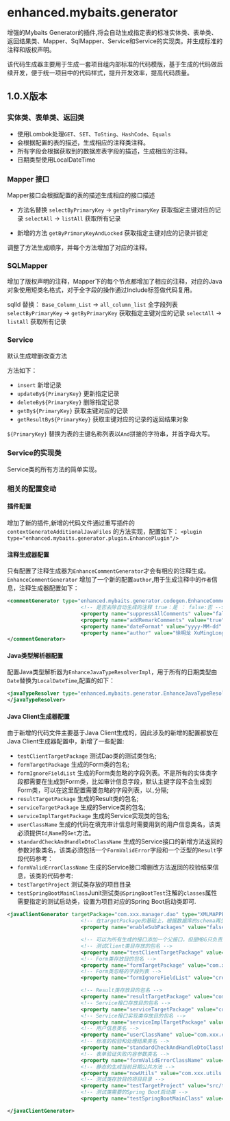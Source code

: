 # enhanced.mybaits.generator
增强的Mybaits Generator的插件,将会自动生成指定表的标准实体类、表单类、返回结果类、Mapper、SqlMapper、Service和Service的实现类。并生成标准的注释和版权声明。

该代码生成器主要用于生成一套项目组内部标准的代码模版，基于生成的代码做后续开发，便于统一项目中的代码样式，提升开发效率，提高代码质量。

## 1.0.X版本

### 实体类、表单类、返回类
- 使用Lombok处理`GET`、`SET`、`ToSting`、`HashCode`、`Equals`
- 会根据配置的表的描述，生成相应的注释类注释。
- 所有字段会根据获取到的数据库表字段的描述，生成相应的注释。
- 日期类型使用LocalDateTime

### Mapper 接口
Mapper接口会根据配置的表的描述生成相应的接口描述

- 方法名替换
`selectByPrimaryKey` -> `getByPrimaryKey`  获取指定主键对应的记录
`selectAll` -> `listAll`  获取所有记录

- 新增的方法
`getByPrimaryKeyAndLocked`  获取指定主键对应的记录并锁定

调整了方法生成顺序，并每个方法增加了对应的注释。

### SQLMapper
增加了版权声明的注释，Mapper下的每个节点都增加了相应的注释，对应的Java对象使用短类名格式，对于全字段的操作通过Include标签做代码复用。

sqlId 替换：
`Base_Column_List` -> `all_column_list` 全字段列表
`selectByPrimaryKey` -> `getByPrimaryKey`  获取指定主键对应的记录
`selectAll` -> `listAll`  获取所有记录

### Service
默认生成增删改查方法

方法如下：

- `insert` 新增记录
- `updateBy${PrimaryKey}` 更新指定记录
- `deleteBy${PrimaryKey}` 删除指定记录
- `getBy${PrimaryKey}` 获取主键对应的记录
- `getResultBy${PrimaryKey}` 获取主键对应的记录的返回结果对象

`${PrimaryKey}` 替换为表的主键名称列表以`And`拼接的字符串，并首字母大写。

### Service的实现类

Service类的所有方法的简单实现。

### 相关的配置变动

#### 插件配置
增加了新的插件,新增的代码文件通过重写插件的`contextGenerateAdditionalJavaFiles` 的方法实现，配置如下：
`<plugin type="enhanced.mybaits.generator.plugin.EnhancePlugin"/>`

#### 注释生成器配置
只有配置了注释生成器为`EnhanceCommentGenerator`才会有相应的注释生成。`EnhanceCommentGenerator` 增加了一个新的配置`author`,用于生成注释中的`作者`信息，注释生成器配置如下：

```xml
<commentGenerator type="enhanced.mybaits.generator.codegen.EnhanceCommentGenerator">
                        <!-- 是否去除自动生成的注释 true：是 ： false:否 -->
                        <property name="suppressAllComments" value="false" />
                        <property name="addRemarkComments" value="true" />
                        <property name="dateFormat" value="yyyy-MM-dd" />
                        <property name="author" value="徐明龙 XuMingLong" />
</commentGenerator>
```

#### Java类型解析器配置

配置Java类型解析器为`EnhanceJavaTypeResolverImpl`，用于所有的日期类型由`Date`替换为`LocalDateTime`,配置的如下：

```xml
<javaTypeResolver type="enhanced.mybaits.generator.EnhanceJavaTypeResolverImpl">
</javaTypeResolver>
```

#### Java Client生成器配置
由于新增的代码文件主要基于Java Client生成的，因此涉及的新增的配置都放在Java Client生成器配置中，新增了一些配置:

 - `testClientTargetPackage` 测试Dao类的测试类包名;
 - `formTargetPackage` 生成的Form类的包名;
 - `formIgnoreFieldList` 生成的Form类忽略的字段列表。不是所有的实体类字段都需要在生成到Form类，比如审计信息字段，默认主键字段不会生成到Form类，可以在这里配置需要忽略的字段列表，以`,`分隔;
 - `resultTargetPackage` 生成的Result类的包名;
 - `serviceTargetPackage` 生成的Service类的包名;
 - `serviceImplTargetPackage` 生成的Service实现类的包名;
 - `userClassName` 生成的代码在填充审计信息时需要用到的用户信息类名，该类必须提供`Id`,`Name`的`Get`方法。
 - `standardCheckAndHandleDtoClassName` 生成的Service接口的新增方法返回的参数对象类名，该类必须包括一个`FormValidError`字段和一个泛型的`Result`字段代码参考：
 - `formValidErrorClassName`  生成的Service接口增删改方法返回的校验结果信息，该类的代码参考:
 - `testTargetProject` 测试类存放的项目目录
 - `testSpringBootMainClass`Junit测试类`@SpringBootTest`注解的`classes`属性需要指定的测试启动类，设置为项目对应的Spring Boot启动类即可.


```xml
<javaClientGenerator targetPackage="com.xxx.manager.dao" type="XMLMAPPER" targetProject="src/main/java">
                        <!-- 在targetPackage的基础上，根据数据库的schema再生成一层package，最终生成的类放在这个package下，默认为false -->
                        <property name="enableSubPackages" value="false" />

                        <!-- 可以为所有生成的接口添加一个父接口，但是MBG只负责生成，不负责检查 <property name="rootInterface" value=""/> -->
                        <!-- 测试Client类目存放的包名 -->
                        <property name="testClientTargetPackage" value="com.xxx.mapper"/>
                        <!-- Form类存放目的包名 -->
                        <property name="formTargetPackage" value="com.xxx.form"/>
                        <!-- Form类忽略的字段列表 -->
                        <property name="formIgnoreFieldList" value="createDate,creator,creatorId,updateDate,modifier,modifierId"/>

                        <!-- Result类存放目的包名 -->
                        <property name="resultTargetPackage" value="com.xxx.result"/>
                        <!-- Service接口存放目的包名 -->
                        <property name="serviceTargetPackage" value="com.xxx.service"/>
                        <!-- Service接口实现类存放目的包名 -->
                        <property name="serviceImplTargetPackage" value="com.xxx.service.impl"/>
                        <!-- 用户信息类名 -->
                        <property name="userClassName" value="com.xxx.entity.User"/>
                        <!-- 标准的校验和处理结果类名 -->
                        <property name="standardCheckAndHandleDtoClassName" value="com.xxx.pojo.StandardCheckAndHandleDTO"/>
                        <!-- 表单验证失败内容参数类名 -->
                        <property name="formValidErrorClassName" value="com.xxx.pojo.FormValidError"/>
                        <!-- 静态的生成当前日期公共方法 -->
                        <property name="nowUtils" value="com.xxx.utils.CommonsUtils.now"/>
                        <!-- 测试类存放目的项目目录 -->
                        <property name="testTargetProject" value="src/test/java"/>
                        <!-- 测试类需要的Spring Boot启动类 -->
                        <property name="testSpringBootMainClass" value="com.xxx.Application"/>

</javaClientGenerator>
```

